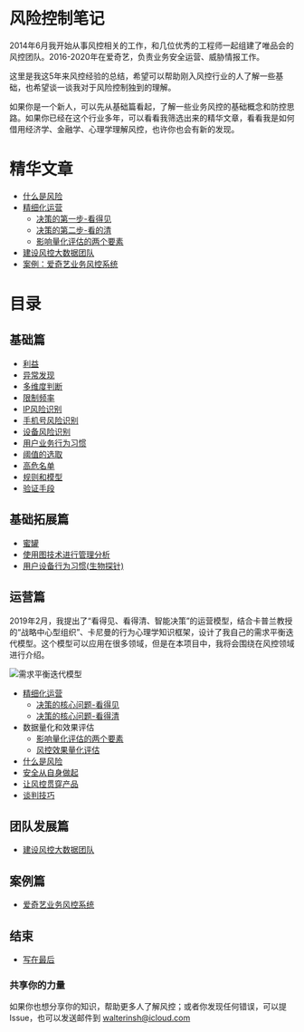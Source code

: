 # 风险控制笔记
2014年6月我开始从事风控相关的工作，和几位优秀的工程师一起组建了唯品会的风控团队。2016-2020年在爱奇艺，负责业务安全运营、威胁情报工作。

这里是我这5年来风控经验的总结，希望可以帮助刚入风控行业的人了解一些基础，也希望谈一谈我对于风险控制独到的理解。

如果你是一个新人，可以先从基础篇看起，了解一些业务风控的基础概念和防控思路。如果你已经在这个行业多年，可以看看我筛选出来的精华文章，看看我是如何借用经济学、金融学、心理学理解风控，也许你也会有新的发现。

# 精华文章
* [什么是风险](什么是风险.md)
* [精细化运营](精细化运营.md)
    - [决策的第一步-看得见](决策的第一步-看得见.md)
    - [决策的第二步-看的清](决策的第二步-看的清.md)
    - [影响量化评估的两个要素](影响量化评估的两个要素.md)
* [建设风控大数据团队](建设风控大数据团队.md)
* [案例：爱奇艺业务风控系统](爱奇艺业务风控系统.md)

# 目录

## 基础篇
* [利益](利益.md)
* [异常发现](异常发现.md)
* [多维度判断](多维度判断.md)
* [限制频率](限制频率.md)
* [IP风险识别](IP风险识别.md)
* [手机号风险识别](手机号风险识别.md)
* [设备风险识别](设备风险识别.md)
* [用户业务行为习惯](用户业务行为习惯.md)
* [阈值的选取](阈值的选取.md)
* [高危名单](高危名单.md)
* [规则和模型](规则和模型.md)
* [验证手段](验证手段.md)

## 基础拓展篇
* [蜜罐](蜜罐.md)
* [使用图技术进行管理分析](使用图技术进行管理分析.md)
* [用户设备行为习惯(生物探针)](用户设备行为习惯.md)

## 运营篇

2019年2月，我提出了“看得见、看得清、智能决策”的运营模型，结合卡普兰教授的“战略中心型组织”、卡尼曼的行为心理学知识框架，设计了我自己的需求平衡迭代模型。这个模型可以应用在很多领域，但是在本项目中，我将会围绕在风控领域进行介绍。

![需求平衡迭代模型](images/需求平衡迭代模型.jpg)

* [精细化运营](精细化运营.md)
    - [决策的核心问题-看得见](决策的核心问题-看得见.md)
    - [决策的核心问题-看得清](决策的核心问题-看的清.md)
* 数据量化和效果评估
    - [影响量化评估的两个要素](影响量化评估的两个要素.md)
    - [风控效果量化评估](风控效果量化评估.md)
* [什么是风险](什么是风险.md)
* [安全从自身做起](安全从自身做起.md)
* [让风控贯穿产品](让风控贯穿产品.md)
* [谈判技巧](https://github.com/WalterInSH/negotiation-skills)

## 团队发展篇
* [建设风控大数据团队](建设风控大数据团队.md)

## 案例篇
* [爱奇艺业务风控系统](爱奇艺业务风控系统.md)

## 结束
* [写在最后](写在最后.md)

### 共享你的力量
如果你也想分享你的知识，帮助更多人了解风控；或者你发现任何错误，可以提Issue，也可以发送邮件到 walterinsh@icloud.com
